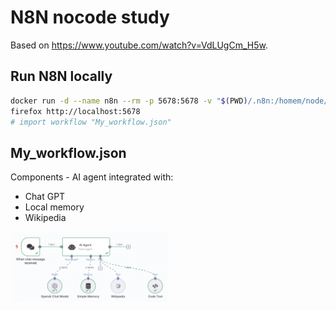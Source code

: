 # N8N nocode study

Based on https://www.youtube.com/watch?v=VdLUgCm_H5w.  

## Run N8N locally

```sh
docker run -d --name n8n --rm -p 5678:5678 -v "$(PWD)/.n8n:/homem/node/.n8n" n8nio/n8n:latest
firefox http://localhost:5678
# import workflow "My_workflow.json"
```

## My_workflow.json

Components - AI agent integrated with:
- Chat GPT 
- Local memory
- Wikipedia

<img src="workflow.png" alt="Workflow" width="50%">
